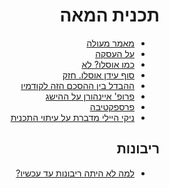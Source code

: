 <div dir="rtl" markdown="1">

# תכנית המאה

* [מאמר מעולה ](https://www.facebook.com/galit.distalatbaryan/posts/2523752181085960)
* [על העסקה](https://www.facebook.com/erez.tadmor.9/posts/10156773614312109)
* [כמו אוסלו? לא](https://www.facebook.com/photo.php?fbid=10158228628654916&set=a.10150472035429916&type=3)
* [סוף עידן אוסלו. חזק](https://www.israelhayom.co.il/opinion/729199)
* [ההבדל בין ההסכם הזה לקודמיו](https://youtu.be/oGVeJwyAeec?t=128)
* [פרופ' איינהורן על ההישג](https://twitter.com/talia_einhorn/status/1226618975720747008?s=20)
* [פרספקטיבה](https://twitter.com/liorhararilikud/status/1226562932206702597?s=20) 
* [ניקי היילי מדברת על עיתוי התכנית](https://twitter.com/MiriBarbi/status/1221472092417396738?s=20)

## ריבונות

* [למה לא היתה ריבונות עד עכשיו?](https://youtu.be/oGVeJwyAeec?t=1459)

</div>
